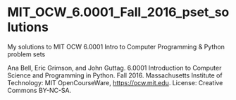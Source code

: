 # MIT_OCW_6.0001_Fall_2016_pset_solutions
My solutions to MIT OCW 6.0001 Intro to Computer Programming &amp; Python problem sets

Ana Bell, Eric Grimson, and John Guttag. 6.0001 Introduction to Computer Science and Programming in Python. Fall 2016. Massachusetts Institute of Technology: MIT OpenCourseWare, https://ocw.mit.edu. License: Creative Commons BY-NC-SA.

